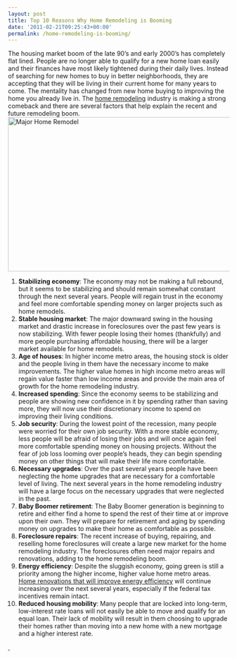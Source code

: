 ```yaml
---
layout: post
title: Top 10 Reasons Why Home Remodeling is Booming
date: '2011-02-21T09:25:43+00:00'
permalink: /home-remodeling-is-booming/
---
```

The housing market boom of the late 90’s and early 2000’s has completely flat lined. People are no longer able to qualify for a new home loan easily and their finances have most likely tightened during their daily lives. Instead of searching for new homes to buy in better neighborhoods, they are accepting that they will be living in their current home for many years to come. The mentality has changed from new home buying to improving the home you already live in. The <a href="http://www.murraylampert.com/">home remodeling</a> industry is making a strong comeback and there are several factors that help explain the recent and future remodeling boom. <img class="alignright  wp-image-2458" alt="Major Home Remodel" src="http://www.murraylampert.com/wp-content/uploads/major_renovations_03.jpg" width="600" height="350" />
<ol>
	<li><strong>Stabilizing economy</strong>: The economy may not be making a full rebound, but it seems to be stabilizing and should remain somewhat constant through the next several years. People will regain trust in the economy and feel more comfortable spending money on larger projects such as home remodels.</li>
	<li><strong>Stable housing market</strong>: The major downward swing in the housing market and drastic increase in foreclosures over the past few years is now stabilizing. With fewer people losing their homes (thankfully) and more people purchasing affordable housing, there will be a larger market available for home remodels.</li>
	<li><strong>Age of houses</strong>: In higher income metro areas, the housing stock is older and the people living in them have the necessary income to make improvements. The higher value homes in high income metro areas will regain value faster than low income areas and provide the main area of growth for the home remodeling industry.</li>
	<li><strong>Increased spending</strong>: Since the economy seems to be stabilizing and people are showing new confidence in it by spending rather than saving more, they will now use their discretionary income to spend on improving their living conditions.</li>
	<li><strong>Job security</strong>: During the lowest point of the recession, many people were worried for their own job security. With a more stable economy, less people will be afraid of losing their jobs and will once again feel more comfortable spending money on housing projects. Without the fear of job loss looming over people’s heads, they can begin spending money on other things that will make their life more comfortable.</li>
	<li><strong>Necessary upgrades</strong>: Over the past several years people have been neglecting the home upgrades that are necessary for a comfortable level of living. The next several years in the home remodeling industry will have a large focus on the necessary upgrades that were neglected in the past.</li>
	<li><strong>Baby Boomer retirement</strong>: The Baby Boomer generation is beginning to retire and either find a home to spend the rest of their time at or improve upon their own. They will prepare for retirement and aging by spending money on upgrades to make their home as comfortable as possible.</li>
	<li><strong>Foreclosure repairs</strong>: The recent increase of buying, repairing, and reselling home foreclosures will create a large new market for the home remodeling industry. The foreclosures often need major repairs and renovations, adding to the home remodeling boom.</li>
	<li><strong>Energy efficiency</strong>: Despite the sluggish economy, going green is still a priority among the higher income, higher value home metro areas. <a href="http://www.murraylampert.com/san-diego-green-home-construction/">Home renovations that will improve energy efficiency</a> will continue increasing over the next several years, especially if the federal tax incentives remain intact.</li>
	<li><strong>Reduced housing mobility</strong>: Many people that are locked into long-term, low-interest rate loans will not easily be able to move and qualify for an equal loan. Their lack of mobility will result in them choosing to upgrade their homes rather than moving into a new home with a new mortgage and a higher interest rate.</li>
</ol>
<a href="http://www.freedigitalphotos.net/images/view_photog.php?photogid=905"> </a>
